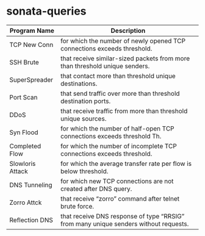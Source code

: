 # sonata-queries


| Program Name  | Description|
| ------------- | ------------- |
| TCP New Conn | for which the number of newly opened TCP connections exceeds threshold.|
| SSH Brute     | that receive similar-sized packets from more than threshold unique senders.|
| SuperSpreader | that contact more than threshold unique destinations.|
| Port Scan     | that send traffic over more than threshold destination ports.|
| DDoS          |that receive traffic from more than threshold unique sources.|
| Syn Flood     | for which the number of half-open TCP connections exceeds threshold Th. |
| Completed Flow| for which the number of incomplete TCP connections exceeds threshold.|
| Slowloris Attack | for which the average transfer rate per flow is below threshold.|
| DNS Tunneling | for which new TCP connections are not created after DNS query.|
| Zorro Attck | that receive “zorro” command after telnet brute force.|
| Reflection DNS| that receive DNS response of type “RRSIG” from many unique senders without requests.|
